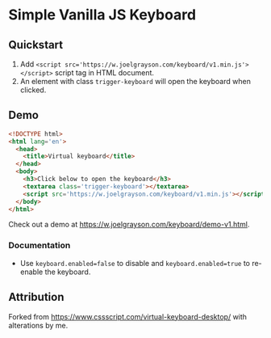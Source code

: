 # Simple Vanilla JS Keyboard
## Quickstart
1. Add `<script src='https://w.joelgrayson.com/keyboard/v1.min.js'></script>` script tag in HTML document.
2. An element with class `trigger-keyboard` will open the keyboard when clicked.

## Demo
```html
<!DOCTYPE html>
<html lang='en'>
  <head>
    <title>Virtual keyboard</title>
  </head>
  <body>
    <h3>Click below to open the keyboard</h3>
    <textarea class='trigger-keyboard'></textarea>
    <script src='https://w.joelgrayson.com/keyboard/v1.min.js'></script>
  </body>
</html>
```
Check out a demo at https://w.joelgrayson.com/keyboard/demo-v1.html.

### Documentation
* Use `keyboard.enabled=false` to disable and `keyboard.enabled=true` to re-enable the keyboard.


## Attribution
Forked from https://www.cssscript.com/virtual-keyboard-desktop/ with alterations by me.